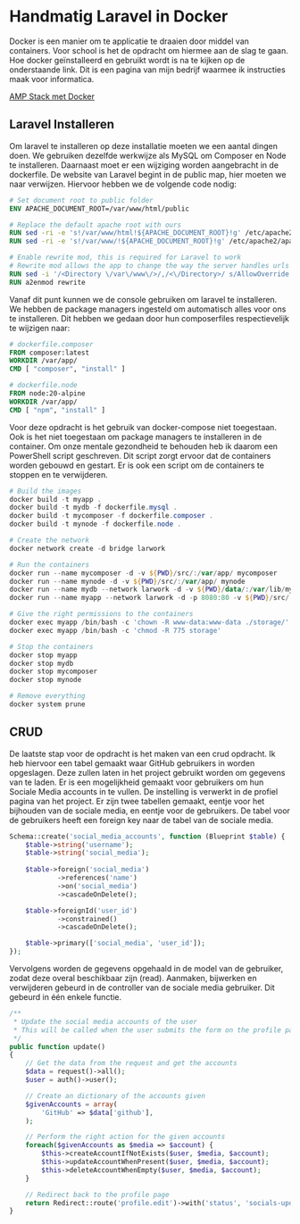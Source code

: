 # Handmatig Laravel in Docker

Docker is een manier om te applicatie te draaien door middel van containers.
Voor school is het de opdracht om hiermee aan de slag te gaan.
Hoe docker geïnstalleerd en gebruikt wordt is na te kijken op de onderstaande link.
Dit is een pagina van mijn bedrijf waarmee ik instructies maak voor informatica.

[AMP Stack met Docker](https://github.com/De-Informatica-Student/docker-amp-stack)

## Laravel Installeren

Om laravel te installeren op deze installatie moeten we een aantal dingen doen.
We gebruiken dezelfde werkwijze als MySQL om Composer en Node te installeren.
Daarnaast moet er een wijziging worden aangebracht in de dockerfile.
De website van Laravel begint in de public map, hier moeten we naar verwijzen.
Hiervoor hebben we de volgende code nodig:

```dockerfile
# Set document root to public folder
ENV APACHE_DOCUMENT_ROOT=/var/www/html/public 

# Replace the default apache root with ours
RUN sed -ri -e 's!/var/www/html!${APACHE_DOCUMENT_ROOT}!g' /etc/apache2/sites-available/*.conf 
RUN sed -ri -e 's!/var/www/!${APACHE_DOCUMENT_ROOT}!g' /etc/apache2/apache2.conf /etc/apache2/conf-available/*.conf

# Enable rewrite mod, this is required for Laravel to work
# Rewrite mod allows the app to change the way the server handles urls
RUN sed -i '/<Directory \/var\/www\/>/,/<\/Directory>/ s/AllowOverride None/AllowOverride All/' /etc/apache2/apache2.conf 
RUN a2enmod rewrite
```

Vanaf dit punt kunnen we de console gebruiken om laravel te installeren.
We hebben de package managers ingesteld om automatisch alles voor ons te installeren.
Dit hebben we gedaan door hun composerfiles respectievelijk te wijzigen naar:

```dockerfile
# dockerfile.composer
FROM composer:latest
WORKDIR /var/app/
CMD [ "composer", "install" ]

# dockerfile.node
FROM node:20-alpine
WORKDIR /var/app/
CMD [ "npm", "install" ]
```

Voor deze opdracht is het gebruik van docker-compose niet toegestaan.
Ook is het niet toegestaan om package managers te installeren in de container.
Om onze mentale gezondheid te behouden heb ik daarom een PowerShell script geschreven.
Dit script zorgt ervoor dat de containers worden gebouwd en gestart.
Er is ook een script om de containers te stoppen en te verwijderen.

```powershell
# Build the images
docker build -t myapp .
docker build -t mydb -f dockerfile.mysql .
docker build -t mycomposer -f dockerfile.composer .
docker build -t mynode -f dockerfile.node .

# Create the network
docker network create -d bridge larwork

# Run the containers
docker run --name mycomposer -d -v ${PWD}/src/:/var/app/ mycomposer
docker run --name mynode -d -v ${PWD}/src/:/var/app/ mynode
docker run --name mydb --network larwork -d -v ${PWD}/data/:/var/lib/mysql/ mydb
docker run --name myapp --network larwork -d -p 8080:80 -v ${PWD}/src/:/var/www/html/ myapp

# Give the right permissions to the containers
docker exec myapp /bin/bash -c 'chown -R www-data:www-data ./storage/'
docker exec myapp /bin/bash -c 'chmod -R 775 storage'
```

```powershell
# Stop the containers
docker stop myapp
docker stop mydb
docker stop mycomposer
docker stop mynode

# Remove everything
docker system prune
```

## CRUD

De laatste stap voor de opdracht is het maken van een crud opdracht.
Ik heb hiervoor een tabel gemaakt waar GitHub gebruikers in worden opgeslagen.
Deze zullen laten in het project gebruikt worden om gegevens van te laden.
Er is een mogelijkheid gemaakt voor gebruikers om hun Sociale Media accounts in te vullen.
De instelling is verwerkt in de profiel pagina van het project.
Er zijn twee tabellen gemaakt, eentje voor het bijhouden van de sociale media, en eentje voor de gebruikers.
De tabel voor de gebruikers heeft een foreign key naar de tabel van de sociale media.

```php
Schema::create('social_media_accounts', function (Blueprint $table) {
    $table->string('username');
    $table->string('social_media');
    
    $table->foreign('social_media')
            ->references('name')
            ->on('social_media')
            ->cascadeOnDelete();

    $table->foreignId('user_id')
            ->constrained()
            ->cascadeOnDelete();

    $table->primary(['social_media', 'user_id']);
});
```

Vervolgens worden de gegevens opgehaald in de model van de gebruiker,
zodat deze overal beschikbaar zijn (read).
Aanmaken, bijwerken en verwijderen gebeurd in de controller van de sociale media gebruiker.
Dit gebeurd in één enkele functie.

```php
/**
 * Update the social media accounts of the user
 * This will be called when the user submits the form on the profile page
 */
public function update() 
{
    // Get the data from the request and get the accounts
    $data = request()->all();
    $user = auth()->user();

    // Create an dictionary of the accounts given
    $givenAccounts = array(
        'GitHub' => $data['github'],
    );

    // Perform the right action for the given accounts
    foreach($givenAccounts as $media => $account) {
        $this->createAccountIfNotExists($user, $media, $account);
        $this->updateAccountWhenPresent($user, $media, $account);
        $this->deleteAccountWhenEmpty($user, $media, $account);
    }

    // Redirect back to the profile page
    return Redirect::route('profile.edit')->with('status', 'socials-updated');
}
```
